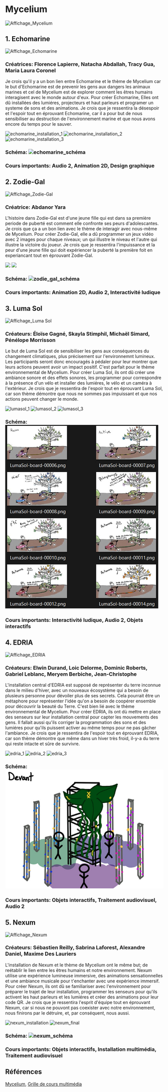 
 # Mycelium
 ![Affichage_Mycelium](Médias/Affichage_Mycélium.jpg)
 
## 1. Echomarine
![Affichage_Echomarine](Médias/Affichage_Échomarine.png)

### Créatrices: Florence Lapierre, Natacha Abdallah, Tracy Gua, Maria Laura Coronel
Je crois qu'il y a un bon lien entre Echomarine et le thème de Mycelium car le but d'Echomarine est de prevenir les gens aux dangers les animaux marines et cel de Mycelium est de explorer comment les êtres humains interagisent avec le monde autour d'eux. Pour créer Echomarine, Elles ont dû installées des lumiéres, projecteurs et haut parleurs et programer un systeme de sons et des animations. Je crois que je ressentira la désespoir et l'espoir tout en éprouvant Echomarine, car il a pour but de nous sensibiliser au destruction de l'environnement marine et que nous avons encore du temps pour le sauver.

![echomarine_installation_1](Médias/echomarine_installation_1.jpg)
![echomarine_installation_2](Médias/echomarine_installation_2.png)
![echomarine_installation_3](Médias/echomarine_installation_3.jpg)

### Schéma: ![echomarine_schéma](Médias/echomarine_schéma.png)

### Cours importants: Audio 2, Animation 2D, Design graphique

## 2. Zodie-Gal
![Affichage_Zodie-Gal](Médias/Affichage_zodie_gal.png)

### Créatrice: Abdanor Yara
L'histoire dans Zodie-Gal est d'une jeune fille qui est dans sa première periode de puberté est comment elle confronte ses peurs d'adolescantes. Je crois que ça a un bon lien avec le thème de interagir avec nous-même de Mycelium. Pour créer Zodie-Gal, elle a dû programmer un jeux vidéo avec 2 images pour chaque niveaux; un qui illustre le niveau et l'autre qui illustre la victoire du joueur. Je crois que je ressentira l'impuissance et la peur d'une jeune fille qui doit expériencer la puberté la première foit en experiancant tout en éprouvant Zodie-Gal.

![](Médias/zodie_gal_2.png)
![](Médias/zodie_gal_3.png)

### Schéma: ![zodie_gal_schéma](Médias/zodie_gal_schéma.png)

### Cours importants: Animation 2D, Audio 2, Interactivité ludique  

## 3. Luma Sol
![Affichage_Luma Sol](Médias/Affichage_lumasol.png)

### Créateurs: Éloïse Gagné, Skayla Stimphil, Michaël Simard, Pénélope Morrisson
Le but de Luma Sol est de sensibiliser les gens aux conséquences du changement climatiques, plus précisement sur l'environnemnt lumineux. Les participants seront donc encouragés à pédaler pour leur montrer que leurs actions peuvent avoir un impact positif. C'est parfait pour le thème environnemental de Mycelium. Pour créer Luma Sol, ils ont dû créer une ambiance sonore et des effets sonores, les programmer pour correspondre à la présence d'un vélo et installer des lumiéres, le vélo et un caméra à l'extérieur. Je crois que je ressentira de l'espoir tout en éprouvant Luma Sol, car son thème démontre que nous ne sommes pas impuissant et que nos actions peuvent changer le monde.

![lumasol_1](Médias/lumasol_1.jpg)
![lumasol_2](Médias/lumasol_2.jpg)
![lumasol_3](Médias/lumasol_3.png)

### Schéma: ![Lumasol_Schéma](Médias/Lumasol_Schéma.jpg)

### Cours importants: Interactivité ludique, Audio 2, Objets interactifs

## 4. EDRIA
![Affichage_EDRIA](Médias/Affichage_edria.png)

### Créateurs: Elwin Durand, Loic Delorme, Dominic Roberts, Gabriel Leblanc, Meryem Berbiche, Jean-Christophe
L'installation central d'EDRIA est supposé de représenter du terre inconnue dans le milieu d'hiver, avec un nouveaux écosystème qui a besoin de plusieurs personne pour dévoiler plus de ses secrets. Cela pourrait être un métaphore pour représenter l'idée qu'on a besoin de coopérer ensemble pour découvrir la beauté du Terre. C'est bien lié avec le thème environnemental de Mycelium. Pour créer EDRIA, ils ont dù mettre en place des senseurs sur leur installation central pour capter les mouvements des gens. Il fallait aussi qu'ils corriger la programmation des sons et des lumiéres pour qu'ils puissent activer au même temps pour ne pas gâcher l'ambiance. Je crois que je ressentira de l'espoir tout en éprouvant EDRIA, car son thème démontre que même dans un hiver très froid, il-y-a du terre qui reste intacte et sûre de survivre.

![edria_1](Médias/edria_1.jpg)
![edria_2](Médias/edria_2.png)
![edria_3](Médias/edria_3.png)

### Schéma: ![EDRIA_Schéma](Médias/EDRIA_Schéma.jpg)

### Cours importants: Objets interactifs, Traitement audiovisuel, Audio 2

## 5. Nexum
![Affichage_Nexum](Médias/Affichage_nexum.png)

### Créateurs:  Sébastien Reilly, Sabrina Laforest, Alexandre Daniel, Maxime Des Lauriers
L'installation de Nexum et le thème de Mycelium ont le même but; de reétablir le lien entre les êtres humains et notre environnement. Nexum utilise une expérience lumineuse immersive, des animations sensationnelles et une ambiance musicale pour t'enchanter avec une expérience immersif. Pour créer Nexum, ils ont dû se familiariser avec l'environnement pour préparer le trajet de leur installation, programmer les senseurs pour qu'ils activent les haut parleurs et les lumiéres et créer des animations pour leur code QR. Je crois que je ressentira l'esprit d'équipe tout en éprouvant Nexum, car si nous ne pouvont pas coexister avec notre environnement, nous finirons par le détruire, et, par conséquent, nous aussi. 

![nexum_installation](Médias/nexum_installation.jpg)
![nexum_final](Médias/nexum_final.jpg)

### Schéma: ![nexum_schéma](Médias/nexum_schéma.png)

### Cours importants: Objets interactifs, Installation multimédia, Traitement audiovisuel

## Références

[Mycelium](https://tim-montmorency.com/2023/), [Grille de cours multimédia](https://www.cmontmorency.qc.ca/programmes/nos-programmes-detudes/techniques/techniques-dintegration-multimedia/grille-de-cours/)
